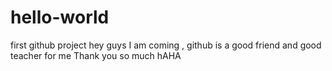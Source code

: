 # hello-world
first github project
hey guys 
I am coming , github is a good friend and good teacher for me 
Thank you so much
hAHA
